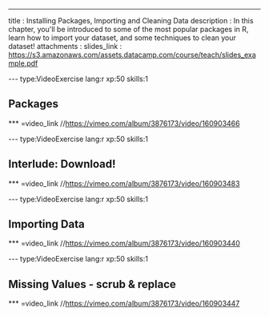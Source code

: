 ---
title       : Installing Packages, Importing and Cleaning Data
description : In this chapter, you'll be introduced to some of the most popular packages in R, learn how to import your dataset, and some techniques to clean your dataset!
attachments :
  slides_link : https://s3.amazonaws.com/assets.datacamp.com/course/teach/slides_example.pdf

--- type:VideoExercise lang:r xp:50 skills:1
## Packages

*** =video_link
//https://vimeo.com/album/3876173/video/160903466

--- type:VideoExercise lang:r xp:50 skills:1
## Interlude: Download!

*** =video_link
//https://vimeo.com/album/3876173/video/160903483

--- type:VideoExercise lang:r xp:50 skills:1
## Importing Data

*** =video_link
//https://vimeo.com/album/3876173/video/160903440

--- type:VideoExercise lang:r xp:50 skills:1
## Missing Values - scrub & replace

*** =video_link
//https://vimeo.com/album/3876173/video/160903447